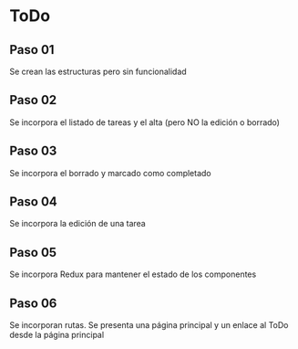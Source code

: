 # ToDo

## Paso 01

Se crean las estructuras pero sin funcionalidad 

## Paso 02

Se incorpora el listado de tareas y el alta (pero NO la edición o borrado)

## Paso 03

Se incorpora el borrado y marcado como completado

## Paso 04

Se incorpora la edición de una tarea

## Paso 05

Se incorpora Redux para mantener el estado de los componentes

## Paso 06

Se incorporan rutas. Se presenta una página principal y un enlace al ToDo desde la página principal